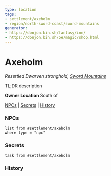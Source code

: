 ```yaml
---
type: location
tags: 
- settlement/axeholm
- region/north-sword-coast/sword-mountains
generator: 
- https://donjon.bin.sh/fantasy/inn/
- https://donjon.bin.sh/5e/magic/shop.html
---
```

# Axeholm
*Resettled Dwarven stronghold, [Sword Mountains](Sword%20Mountains.md)*

TL;DR description

**Owner**
**Location** South of 

[NPCs](#NPCs) | [Secrets](#Secrets) | [History](#History)

### NPCs

```dataview
list from #settlement/axeholm
where type = "npc"
```

### Secrets

```dataview
task from #settlement/axeholm
```

### History
